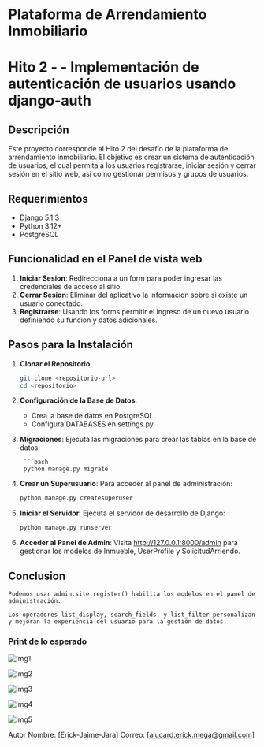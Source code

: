 # Plataforma de Arrendamiento Inmobiliario
# Hito 2 - - Implementación de autenticación de usuarios usando django-auth

## Descripción

Este proyecto corresponde al Hito 2 del desafío de la plataforma de arrendamiento inmobiliario. El objetivo es crear un sistema de autenticación de usuarios, el cual permita a los usuarios registrarse, iniciar sesión
y cerrar sesión en el sitio web, así como gestionar permisos y grupos de usuarios.

## Requerimientos

- Django 5.1.3
- Python 3.12+
- PostgreSQL

## Funcionalidad en el Panel de vista web

1. **Iniciar Sesion**: Redirecciona a un form para poder ingresar las credenciales de acceso al sitio.
2. **Cerrar Sesion**: Eliminar del aplicativo la informacion sobre si existe un usuario conectado.
3. **Registrarse**: Usando los forms permitir el ingreso de un nuevo usuario definiendo su funcion y datos adicionales.

## Pasos para la Instalación

1. **Clonar el Repositorio**:
   ```bash
   git clone <repositorio-url>
   cd <repositorio>

2. **Configuración de la Base de Datos**:

    - Crea la base de datos en PostgreSQL.
    - Configura DATABASES en settings.py.

3. **Migraciones**: 
    Ejecuta las migraciones para crear las tablas en la base de datos:

        ```bash
        python manage.py migrate

4. **Crear un Superusuario**: 
    Para acceder al panel de administración:

    ```bash
    python manage.py createsuperuser

5. **Iniciar el Servidor**: 
    Ejecuta el servidor de desarrollo de Django:

    ```bash
    python manage.py runserver

6. **Acceder al Panel de Admin**: 
    Visita http://127.0.0.1:8000/admin para gestionar los modelos de Inmueble, UserProfile y SolicitudArriendo.



## Conclusion

    Podemos usar admin.site.register() habilita los modelos en el panel de administración.

    Los operadores list_display, search_fields, y list_filter personalizan y mejoran la experiencia del usuario para la gestión de datos.


### Print de lo esperado

![img1](print/Hito2/user.png)

![img2](print/Hito2/comuna.png)

![img3](print/Hito2/inmueble.png)

![img4](print/Hito2/regiones.png)

![img5](print/Hito2/solicitudarr.png)




Autor
Nombre: [Erick-Jaime-Jara]
Correo: [alucard.erick.mega@gmail.com]